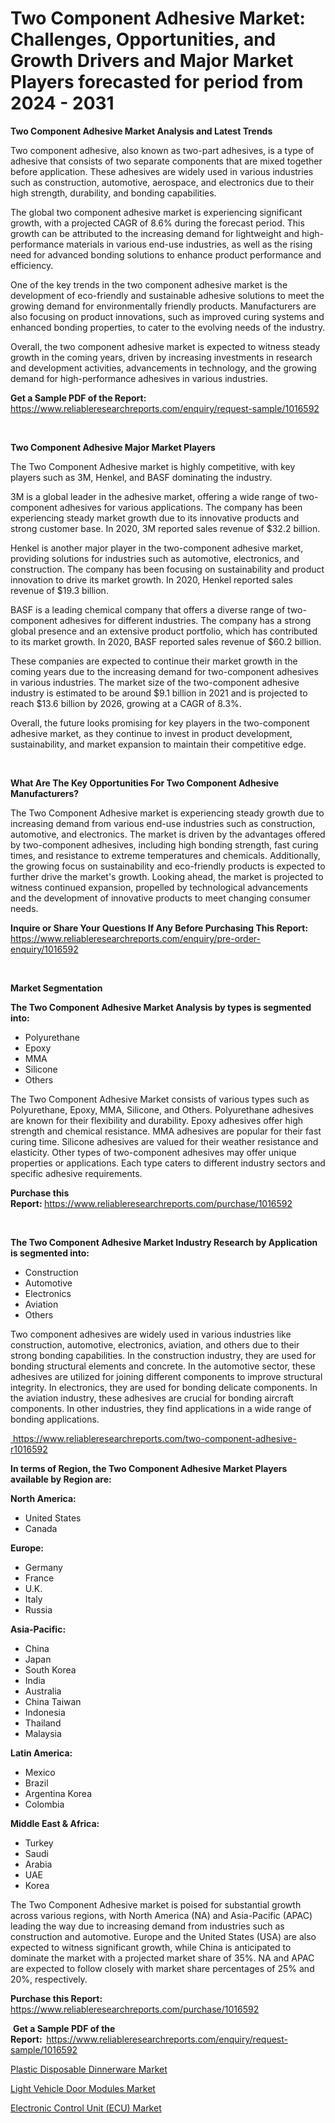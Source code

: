<p><h1>Two Component Adhesive Market: Challenges, Opportunities, and Growth Drivers and Major Market Players forecasted for period from 2024 - 2031</h1></p><p><strong>Two Component Adhesive Market Analysis and Latest Trends</strong></p>
<p><p>Two component adhesive, also known as two-part adhesives, is a type of adhesive that consists of two separate components that are mixed together before application. These adhesives are widely used in various industries such as construction, automotive, aerospace, and electronics due to their high strength, durability, and bonding capabilities.</p><p>The global two component adhesive market is experiencing significant growth, with a projected CAGR of 8.6% during the forecast period. This growth can be attributed to the increasing demand for lightweight and high-performance materials in various end-use industries, as well as the rising need for advanced bonding solutions to enhance product performance and efficiency.</p><p>One of the key trends in the two component adhesive market is the development of eco-friendly and sustainable adhesive solutions to meet the growing demand for environmentally friendly products. Manufacturers are also focusing on product innovations, such as improved curing systems and enhanced bonding properties, to cater to the evolving needs of the industry.</p><p>Overall, the two component adhesive market is expected to witness steady growth in the coming years, driven by increasing investments in research and development activities, advancements in technology, and the growing demand for high-performance adhesives in various industries.</p></p>
<p><strong>Get a Sample PDF of the Report:&nbsp;</strong> <a href="https://www.reliableresearchreports.com/enquiry/request-sample/1016592">https://www.reliableresearchreports.com/enquiry/request-sample/1016592</a></p>
<p>&nbsp;</p>
<p><strong>Two Component Adhesive Major Market Players</strong></p>
<p><p>The Two Component Adhesive market is highly competitive, with key players such as 3M, Henkel, and BASF dominating the industry. </p><p>3M is a global leader in the adhesive market, offering a wide range of two-component adhesives for various applications. The company has been experiencing steady market growth due to its innovative products and strong customer base. In 2020, 3M reported sales revenue of $32.2 billion. </p><p>Henkel is another major player in the two-component adhesive market, providing solutions for industries such as automotive, electronics, and construction. The company has been focusing on sustainability and product innovation to drive its market growth. In 2020, Henkel reported sales revenue of $19.3 billion. </p><p>BASF is a leading chemical company that offers a diverse range of two-component adhesives for different industries. The company has a strong global presence and an extensive product portfolio, which has contributed to its market growth. In 2020, BASF reported sales revenue of $60.2 billion. </p><p>These companies are expected to continue their market growth in the coming years due to the increasing demand for two-component adhesives in various industries. The market size of the two-component adhesive industry is estimated to be around $9.1 billion in 2021 and is projected to reach $13.6 billion by 2026, growing at a CAGR of 8.3%. </p><p>Overall, the future looks promising for key players in the two-component adhesive market, as they continue to invest in product development, sustainability, and market expansion to maintain their competitive edge.</p></p>
<p>&nbsp;</p>
<p><strong>What Are The Key Opportunities For Two Component Adhesive Manufacturers?</strong></p>
<p><p>The Two Component Adhesive market is experiencing steady growth due to increasing demand from various end-use industries such as construction, automotive, and electronics. The market is driven by the advantages offered by two-component adhesives, including high bonding strength, fast curing times, and resistance to extreme temperatures and chemicals. Additionally, the growing focus on sustainability and eco-friendly products is expected to further drive the market's growth. Looking ahead, the market is projected to witness continued expansion, propelled by technological advancements and the development of innovative products to meet changing consumer needs.</p></p>
<p><strong>Inquire or Share Your Questions If Any Before Purchasing This Report:</strong> <a href="https://www.reliableresearchreports.com/enquiry/pre-order-enquiry/1016592">https://www.reliableresearchreports.com/enquiry/pre-order-enquiry/1016592</a></p>
<p>&nbsp;</p>
<p><strong>Market Segmentation</strong></p>
<p><strong>The Two Component Adhesive Market Analysis by types is segmented into:</strong></p>
<p><ul><li>Polyurethane</li><li>Epoxy</li><li>MMA</li><li>Silicone</li><li>Others</li></ul></p>
<p><p>The Two Component Adhesive Market consists of various types such as Polyurethane, Epoxy, MMA, Silicone, and Others. Polyurethane adhesives are known for their flexibility and durability. Epoxy adhesives offer high strength and chemical resistance. MMA adhesives are popular for their fast curing time. Silicone adhesives are valued for their weather resistance and elasticity. Other types of two-component adhesives may offer unique properties or applications. Each type caters to different industry sectors and specific adhesive requirements.</p></p>
<p><strong>Purchase this Report:&nbsp;</strong><a href="https://www.reliableresearchreports.com/purchase/1016592">https://www.reliableresearchreports.com/purchase/1016592</a></p>
<p>&nbsp;</p>
<p><strong>The Two Component Adhesive Market Industry Research by Application is segmented into:</strong></p>
<p><ul><li>Construction</li><li>Automotive</li><li>Electronics</li><li>Aviation</li><li>Others</li></ul></p>
<p><p>Two component adhesives are widely used in various industries like construction, automotive, electronics, aviation, and others due to their strong bonding capabilities. In the construction industry, they are used for bonding structural elements and concrete. In the automotive sector, these adhesives are utilized for joining different components to improve structural integrity. In electronics, they are used for bonding delicate components. In the aviation industry, these adhesives are crucial for bonding aircraft components. In other industries, they find applications in a wide range of bonding applications.</p></p>
<p><a href="https://www.reliableresearchreports.com/two-component-adhesive-r1016592">&nbsp;https://www.reliableresearchreports.com/two-component-adhesive-r1016592</a></p>
<p><strong>In terms of Region, the Two Component Adhesive Market Players available by Region are:</strong></p>
<p>
    <p> <strong> North America: </strong>
        <ul>
            <li>United States</li>
            <li>Canada</li>
        </ul>
        </p> 
    <p> <strong> Europe: </strong>
        <ul>
            <li>Germany</li>
            <li>France</li>
            <li>U.K.</li>
            <li>Italy</li>
            <li>Russia</li>
        </ul>
        </p> 
    <p> <strong> Asia-Pacific: </strong>
        <ul>
            <li>China</li>
            <li>Japan</li>
            <li>South Korea</li>
            <li>India</li>
            <li>Australia</li>
            <li>China Taiwan</li>
            <li>Indonesia</li>
            <li>Thailand</li>
            <li>Malaysia</li>
        </ul>
        </p> 
    <p> <strong> Latin America: </strong>
        <ul>
            <li>Mexico</li>
            <li>Brazil</li>
            <li>Argentina Korea</li>
            <li>Colombia</li>
        </ul>
        </p> 
    <p> <strong> Middle East & Africa: </strong>
        <ul>
            <li>Turkey</li>
            <li>Saudi</li>
            <li>Arabia</li>
            <li>UAE</li>
            <li>Korea</li>
        </ul>
    </p>
    </p>
<p><p>The Two Component Adhesive market is poised for substantial growth across various regions, with North America (NA) and Asia-Pacific (APAC) leading the way due to increasing demand from industries such as construction and automotive. Europe and the United States (USA) are also expected to witness significant growth, while China is anticipated to dominate the market with a projected market share of 35%. NA and APAC are expected to follow closely with market share percentages of 25% and 20%, respectively.</p></p>
<p><strong>Purchase this Report: </strong><a href="https://www.reliableresearchreports.com/purchase/1016592">https://www.reliableresearchreports.com/purchase/1016592</a></p>
<p>&nbsp;<strong>Get a Sample PDF of the Report:&nbsp;&nbsp;</strong><a href="https://www.reliableresearchreports.com/enquiry/request-sample/1016592">https://www.reliableresearchreports.com/enquiry/request-sample/1016592</a></p>
<p><strong></strong></p>
<p><p><a href="https://view.publitas.com/reportprime-1/global-plastic-disposable-dinnerware-market-by-product-type-by-application-by-region-and-companies-industry-segment-outlook-market-assessment-competition-scenario-trends-and-forecast-2024-2031/">Plastic Disposable Dinnerware Market</a></p><p><a href="https://github.com/mahnoor2003/Market-Research-Report-List-4/blob/main/light-vehicle-door-modules-market.md">Light Vehicle Door Modules Market</a></p><p><a href="https://github.com/juancolorado15/Market-Research-Report-List-3/blob/main/electronic-control-unit-ecu-market.md">Electronic Control Unit (ECU) Market</a></p></p>